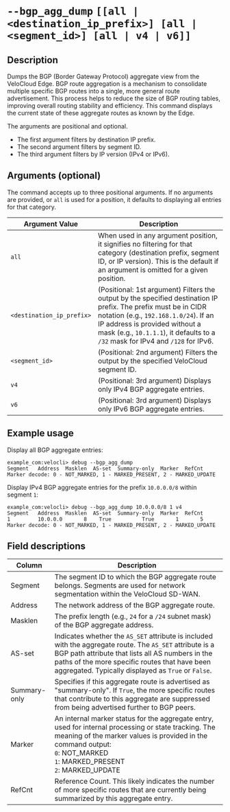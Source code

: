 #	`--bgp_agg_dump` `[[all | <destination_ip_prefix>] [all | <segment_id>] [all | v4 | v6]]`



##	Description
Dumps the BGP (Border Gateway Protocol) aggregate view from the VeloCloud Edge. BGP route aggregation is a mechanism to consolidate multiple specific BGP routes into a single, more general route advertisement. This process helps to reduce the size of BGP routing tables, improving overall routing stability and efficiency. This command displays the current state of these aggregate routes as known by the Edge.

The arguments are positional and optional.
- The first argument filters by destination IP prefix.
- The second argument filters by segment ID.
- The third argument filters by IP version (IPv4 or IPv6).

##  Arguments (optional)
The command accepts up to three positional arguments. If no arguments are provided, or `all` is used for a position, it defaults to displaying all entries for that category.

| Argument Value | Description |
|---|---|
| `all` | When used in any argument position, it signifies no filtering for that category (destination prefix, segment ID, or IP version). This is the default if an argument is omitted for a given position. |
| `<destination_ip_prefix>` | (Positional: 1st argument) Filters the output by the specified destination IP prefix. The prefix must be in CIDR notation (e.g., `192.168.1.0/24`). If an IP address is provided without a mask (e.g., `10.1.1.1`), it defaults to a `/32` mask for IPv4 and `/128` for IPv6. |
| `<segment_id>` | (Positional: 2nd argument) Filters the output by the specified VeloCloud segment ID. |
| `v4` | (Positional: 3rd argument) Displays only IPv4 BGP aggregate entries. |
| `v6` | (Positional: 3rd argument) Displays only IPv6 BGP aggregate entries. |

##  Example usage
Display all BGP aggregate entries:
```
example_com:velocli> debug --bgp_agg_dump
Segment   Address  Masklen  AS-set  Summary-only  Marker  RefCnt
Marker decode: 0 - NOT_MARKED, 1 - MARKED_PRESENT, 2 - MARKED_UPDATE
```

Display IPv4 BGP aggregate entries for the prefix `10.0.0.0/8` within segment `1`:
```
example_com:velocli> debug --bgp_agg_dump 10.0.0.0/8 1 v4
Segment   Address  Masklen  AS-set  Summary-only  Marker  RefCnt
1         10.0.0.0       8    True          True       1       5
Marker decode: 0 - NOT_MARKED, 1 - MARKED_PRESENT, 2 - MARKED_UPDATE
```

##  Field descriptions
| Column | Description |
|---|---|
| Segment | The segment ID to which the BGP aggregate route belongs. Segments are used for network segmentation within the VeloCloud SD-WAN. |
| Address | The network address of the BGP aggregate route. |
| Masklen | The prefix length (e.g., `24` for a `/24` subnet mask) of the BGP aggregate address. |
| AS-set | Indicates whether the `AS_SET` attribute is included with the aggregate route. The `AS_SET` attribute is a BGP path attribute that lists all AS numbers in the paths of the more specific routes that have been aggregated. Typically displayed as `True` or `False`. |
| Summary-only | Specifies if this aggregate route is advertised as "summary-only". If `True`, the more specific routes that contribute to this aggregate are suppressed from being advertised further to BGP peers. |
| Marker | An internal marker status for the aggregate entry, used for internal processing or state tracking. The meaning of the marker values is provided in the command output: <br> `0`: NOT_MARKED <br> `1`: MARKED_PRESENT <br> `2`: MARKED_UPDATE |
| RefCnt | Reference Count. This likely indicates the number of more specific routes that are currently being summarized by this aggregate entry. |
